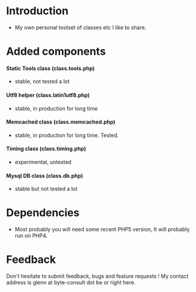Introduction
============
 - My own personal toolset of classes etc I like to share.

Added components
================

#### Static Tools class (class.tools.php)
 - stable, not tested a lot

#### Utf8 helper (class.latin1utf8.php)
 - stable, in production for long time

#### Memcached class (class.memcached.php)
 - stable, in production for long time.  Tested.

#### Timing class (class.timing.php)
 - experimental, untested

#### Mysql DB class (class.db.php)
 - stable but not tested a lot

Dependencies
============
 - Most probably you will need some recent PHP5 version, It will probably run on PHP4.

Feedback
========

Don't hesitate to submit feedback, bugs and feature requests ! My contact address is glenn at byte-consult dot be or right here.
